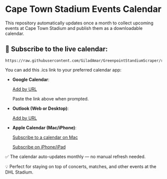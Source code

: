 # Cape Town Stadium Events Calendar

This repository automatically updates once a month to collect upcoming events at Cape Town Stadium and publish them as a downloadable calendar.

## 📅 Subscribe to the live calendar:

```
https://raw.githubusercontent.com/GiladAmar/GreenpointStandiumScraper/refs/heads/master/dhl_stadium.ics
```

You can add this .ics link to your preferred calendar app:
- **Google Calendar**:
  
  [Add by URL](https://calendar.google.com/calendar/u/0/r/settings/addbyurl)
  
  Paste the link above when prompted.
  
- **Outlook (Web or Desktop)**:

  [Add by URL](https://support.microsoft.com/en-us/office/import-or-subscribe-to-a-calendar-in-outlook-com-or-outlook-on-the-web-503ffaf6-7b86-44fe-8dd6-8099d95f38df)
 
- **Apple Calendar (Mac/iPhone)**:
  
  [Subscribe to a calendar on Mac](https://support.apple.com/guide/calendar/subscribe-to-calendars-icl1022/mac)
  
  [Subscribe on iPhone/iPad](https://support.apple.com/en-za/guide/iphone/iph3d1110d4/ios)

✅ The calendar auto-updates monthly — no manual refresh needed.

💡 Perfect for staying on top of concerts, matches, and other events at the DHL Stadium.
